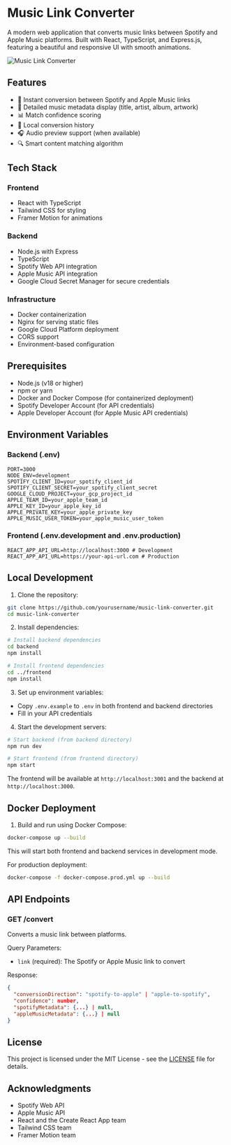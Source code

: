 # Music Link Converter

A modern web application that converts music links between Spotify and Apple Music platforms. Built with React, TypeScript, and Express.js, featuring a beautiful and responsive UI with smooth animations.

![Music Link Converter](frontend/public/preview.png)

## Features

- 🔄 Instant conversion between Spotify and Apple Music links
- 🎵 Detailed music metadata display (title, artist, album, artwork)
- 📊 Match confidence scoring
- 💾 Local conversion history
- 🎧 Audio preview support (when available)
- 🔍 Smart content matching algorithm

## Tech Stack

### Frontend
- React with TypeScript
- Tailwind CSS for styling
- Framer Motion for animations

### Backend
- Node.js with Express
- TypeScript
- Spotify Web API integration
- Apple Music API integration
- Google Cloud Secret Manager for secure credentials

### Infrastructure
- Docker containerization
- Nginx for serving static files
- Google Cloud Platform deployment
- CORS support
- Environment-based configuration

## Prerequisites

- Node.js (v18 or higher)
- npm or yarn
- Docker and Docker Compose (for containerized deployment)
- Spotify Developer Account (for API credentials)
- Apple Developer Account (for Apple Music API credentials)

## Environment Variables

### Backend (.env)
```
PORT=3000
NODE_ENV=development
SPOTIFY_CLIENT_ID=your_spotify_client_id
SPOTIFY_CLIENT_SECRET=your_spotify_client_secret
GOOGLE_CLOUD_PROJECT=your_gcp_project_id
APPLE_TEAM_ID=your_apple_team_id
APPLE_KEY_ID=your_apple_key_id
APPLE_PRIVATE_KEY=your_apple_private_key
APPLE_MUSIC_USER_TOKEN=your_apple_music_user_token
```

### Frontend (.env.development and .env.production)
```
REACT_APP_API_URL=http://localhost:3000 # Development
REACT_APP_API_URL=https://your-api-url.com # Production
```

## Local Development

1. Clone the repository:
```bash
git clone https://github.com/yourusername/music-link-converter.git
cd music-link-converter
```

2. Install dependencies:
```bash
# Install backend dependencies
cd backend
npm install

# Install frontend dependencies
cd ../frontend
npm install
```

3. Set up environment variables:
- Copy `.env.example` to `.env` in both frontend and backend directories
- Fill in your API credentials

4. Start the development servers:

```bash
# Start backend (from backend directory)
npm run dev

# Start frontend (from frontend directory)
npm start
```

The frontend will be available at `http://localhost:3001` and the backend at `http://localhost:3000`.

## Docker Deployment

1. Build and run using Docker Compose:
```bash
docker-compose up --build
```

This will start both frontend and backend services in development mode.

For production deployment:
```bash
docker-compose -f docker-compose.prod.yml up --build
```

## API Endpoints

### GET /convert
Converts a music link between platforms.

Query Parameters:
- `link` (required): The Spotify or Apple Music link to convert

Response:
```json
{
  "conversionDirection": "spotify-to-apple" | "apple-to-spotify",
  "confidence": number,
  "spotifyMetadata": {...} | null,
  "appleMusicMetadata": {...} | null
}
```

## License

This project is licensed under the MIT License - see the [LICENSE](LICENSE) file for details.

## Acknowledgments

- Spotify Web API
- Apple Music API
- React and the Create React App team
- Tailwind CSS team
- Framer Motion team
